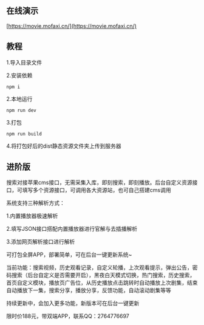 ## 在线演示

[https://movie.mofaxi.cn/](https://movie.mofaxi.cn/)

## 教程

1.导入目录文件

2.安装依赖

`npm i`

2.本地运行

`npm run dev`

3.打包

`npm run build`

4.将打包好后的dist静态资源文件夹上传到服务器

## 进阶版

搜索对接苹果cms接口，无需采集入库，即刻搜索，即刻播放。后台自定义资源接口，可填写多个资源接口，可调用各大资源站，也可自己搭建cms调用

系统支持三种解析方式：

1.内置播放器极速解析

2.填写JSON接口搭配内置播放器进行官解与去插播解析

3.添加网页解析接口进行解析

可打包全屏APP，部署简单，可在后台一键更新系统~

当前功能：搜索视频，历史观看记录，自定义轮播，上次观看提示，弹出公告，密码搜索（后台自定义是否需要开启），黑夜白天模式切换，热门搜索，历史搜索，首页自定义模块，播放页广告位，从历史播放点击跳转时自动播放上次剧集，结束自动播放下一集，搜索分享，播放分享，反馈功能，自动滚动剧集等等

持续更新中，会加入更多功能，新版本可在后台一键更新

限时价188元，带双端APP，联系QQ：2764776697
